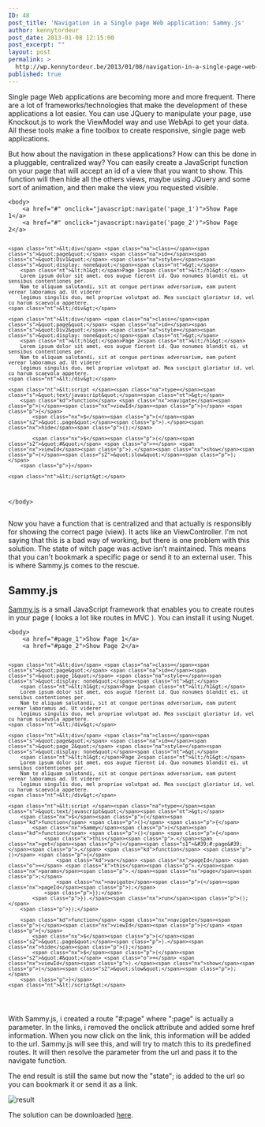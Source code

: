 ```yaml
---
ID: 48
post_title: 'Navigation in a Single page Web application: Sammy.js'
author: kennytordeur
post_date: 2013-01-08 12:15:00
post_excerpt: ""
layout: post
permalink: >
  http://wp.kennytordeur.be/2013/01/08/navigation-in-a-single-page-web-application-sammy-js-2/
published: true
---
```

Single page Web applications are becoming more and more frequent. There are a lot of frameworks/technologies that make the development of these applications a lot easier. You can use JQuery to manipulate your page, use Knockout.js to work the ViewModel way and use WebApi to get your data. All these tools make a fine toolbox to create responsive, single page web applications.

But how about the navigation in these applications? How can this be done in a pluggable, centralized way? You can easily create a JavaScript function on your page that will accept an id of a view that you want to show. This function will then hide all the others views, maybe using JQuery and some sort of animation, and then make the view you requested visible.

<div class="highlight"><pre><code class="language-html" data-lang="html"><span class="nt">&lt;body&gt;</span>
    <span class="nt">&lt;a</span> <span class="na">href=</span><span class="s">&quot;#&quot;</span> <span class="na">onclick=</span><span class="s">&quot;javascript:navigate(&#39;page_1&#39;)&quot;</span><span class="nt">&gt;</span>Show Page 1<span class="nt">&lt;/a&gt;</span>
    <span class="nt">&lt;a</span> <span class="na">href=</span><span class="s">&quot;#&quot;</span> <span class="na">onclick=</span><span class="s">&quot;javascript:navigate(&#39;page_2&#39;)&quot;</span><span class="nt">&gt;</span>Show Page 2<span class="nt">&lt;/a&gt;</span>

    <span class="nt">&lt;div</span> <span class="na">class=</span><span class="s">&quot;page&quot;</span> <span class="na">id=</span><span class="s">&quot;Div1&quot;</span> <span class="na">style=</span><span class="s">&quot;display: none&quot;</span><span class="nt">&gt;</span>
        <span class="nt">&lt;h1&gt;</span>Page 1<span class="nt">&lt;/h1&gt;</span>
        Lorem ipsum dolor sit amet, eos augue fierent id. Quo nonumes blandit ei, ut sensibus contentiones per.
        Nam te aliquam salutandi, sit at congue pertinax adversarium, eam putent verear laboramus ad. Ut viderer 
        legimus singulis duo, mel propriae volutpat ad. Mea suscipit gloriatur id, vel cu harum scaevola appetere.
    <span class="nt">&lt;/div&gt;</span>

    <span class="nt">&lt;div</span> <span class="na">class=</span><span class="s">&quot;page&quot;</span> <span class="na">id=</span><span class="s">&quot;Div2&quot;</span> <span class="na">style=</span><span class="s">&quot;display: none&quot;</span><span class="nt">&gt;</span>
        <span class="nt">&lt;h1&gt;</span>Page 2<span class="nt">&lt;/h1&gt;</span>
        Lorem ipsum dolor sit amet, eos augue fierent id. Quo nonumes blandit ei, ut sensibus contentiones per. 
        Nam te aliquam salutandi, sit at congue pertinax adversarium, eam putent verear laboramus ad. Ut viderer 
        legimus singulis duo, mel propriae volutpat ad. Mea suscipit gloriatur id, vel cu harum scaevola appetere.
    <span class="nt">&lt;/div&gt;</span>

    <span class="nt">&lt;script </span><span class="na">type=</span><span class="s">&quot;text/javascript&quot;</span><span class="nt">&gt;</span>
        <span class="kd">function</span> <span class="nx">navigate</span><span class="p">(</span><span class="nx">viewId</span><span class="p">)</span> <span class="p">{</span>
            <span class="nx">$</span><span class="p">(</span><span class="s2">&quot;.page&quot;</span><span class="p">).</span><span class="nx">hide</span><span class="p">();</span>

            <span class="nx">$</span><span class="p">(</span><span class="s2">&quot;#&quot;</span> <span class="o">+</span> <span class="nx">viewId</span><span class="p">).</span><span class="nx">show</span><span class="p">(</span><span class="s2">&quot;slow&quot;</span><span class="p">);</span>
        <span class="p">}</span>

    <span class="nt">&lt;/script&gt;</span>
<span class="nt">&lt;/body&gt;</span>
</code></pre></div>

Now you have a function that is centralized and that actually is responsibly for showing the correct page (view). It acts like an ViewController. I&#39;m not saying that this is a bad way of working, but there is one problem with this solution. The state of witch page was active isn&rsquo;t maintained. This means that you can&#39;t bookmark a specific page or send it to an external user. This is where Sammy.js comes to the rescue.

<h2>Sammy.js</h2>

<a href="http://sammyjs.org/intro">Sammy.js</a> is a small JavaScript framework that enables you to create routes in your page ( looks a lot like routes in MVC ). You can install it using Nuget.

<div class="highlight"><pre><code class="language-html" data-lang="html"><span class="nt">&lt;body&gt;</span>
    <span class="nt">&lt;a</span> <span class="na">href=</span><span class="s">&quot;#page_1&quot;</span><span class="nt">&gt;</span>Show Page 1<span class="nt">&lt;/a&gt;</span>
    <span class="nt">&lt;a</span> <span class="na">href=</span><span class="s">&quot;#page_2&quot;</span><span class="nt">&gt;</span>Show Page 2<span class="nt">&lt;/a&gt;</span>

    <span class="nt">&lt;div</span> <span class="na">class=</span><span class="s">&quot;page&quot;</span> <span class="na">id=</span><span class="s">&quot;page_1&quot;</span> <span class="na">style=</span><span class="s">&quot;display: none&quot;</span><span class="nt">&gt;</span>
        <span class="nt">&lt;h1&gt;</span>Page 1<span class="nt">&lt;/h1&gt;</span>
        Lorem ipsum dolor sit amet, eos augue fierent id. Quo nonumes blandit ei, ut sensibus contentiones per.
        Nam te aliquam salutandi, sit at congue pertinax adversarium, eam putent verear laboramus ad. Ut viderer 
        legimus singulis duo, mel propriae volutpat ad. Mea suscipit gloriatur id, vel cu harum scaevola appetere.
    <span class="nt">&lt;/div&gt;</span>

    <span class="nt">&lt;div</span> <span class="na">class=</span><span class="s">&quot;page&quot;</span> <span class="na">id=</span><span class="s">&quot;page_2&quot;</span> <span class="na">style=</span><span class="s">&quot;display: none&quot;</span><span class="nt">&gt;</span>
        <span class="nt">&lt;h1&gt;</span>Page 2<span class="nt">&lt;/h1&gt;</span>
        Lorem ipsum dolor sit amet, eos augue fierent id. Quo nonumes blandit ei, ut sensibus contentiones per. 
        Nam te aliquam salutandi, sit at congue pertinax adversarium, eam putent verear laboramus ad. Ut viderer 
        legimus singulis duo, mel propriae volutpat ad. Mea suscipit gloriatur id, vel cu harum scaevola appetere.
    <span class="nt">&lt;/div&gt;</span>

    <span class="nt">&lt;script </span><span class="na">type=</span><span class="s">&quot;text/javascript&quot;</span><span class="nt">&gt;</span>
        <span class="nx">$</span><span class="p">(</span><span class="kd">function</span> <span class="p">()</span> <span class="p">{</span>
            <span class="nx">Sammy</span><span class="p">(</span><span class="kd">function</span> <span class="p">()</span> <span class="p">{</span>
                <span class="k">this</span><span class="p">.</span><span class="nx">get</span><span class="p">(</span><span class="s1">&#39;#:page&#39;</span><span class="p">,</span> <span class="kd">function</span> <span class="p">()</span> <span class="p">{</span>
                    <span class="kd">var</span> <span class="nx">pageId</span> <span class="o">=</span> <span class="k">this</span><span class="p">.</span><span class="nx">params</span><span class="p">.</span><span class="nx">page</span><span class="p">;</span>
                    <span class="nx">navigate</span><span class="p">(</span><span class="nx">pageId</span><span class="p">);</span>
                <span class="p">});</span>
            <span class="p">}).</span><span class="nx">run</span><span class="p">();</span>
        <span class="p">});</span>

        <span class="kd">function</span> <span class="nx">navigate</span><span class="p">(</span><span class="nx">viewId</span><span class="p">)</span> <span class="p">{</span>
            <span class="nx">$</span><span class="p">(</span><span class="s2">&quot;.page&quot;</span><span class="p">).</span><span class="nx">hide</span><span class="p">();</span>
            <span class="nx">$</span><span class="p">(</span><span class="s2">&quot;#&quot;</span> <span class="o">+</span> <span class="nx">viewId</span><span class="p">).</span><span class="nx">show</span><span class="p">(</span><span class="s2">&quot;slow&quot;</span><span class="p">);</span>
        <span class="p">}</span>
    <span class="nt">&lt;/script&gt;</span>
</code></pre></div>

With Sammy.js, i created a route &quot;#:page&quot; where &quot;:page&quot; is actually a parameter. In the links, i removed the onclick attribute and added some href information. When you now click on the link, this information will be added to the url. Sammy.js will see this, and will try to match this to its predefined routes. It will then resolve the parameter from the url and pass it to the navigate function.

The end result is still the same but now the &quot;state&quot;; is added to the url so you can bookmark it or send it as a link.

<img src="http://blog.kennytordeur.be/images/2013-01-08-navigation-in-a-single-page-web-application-sammyjs/image.png" alt="result">

The solution can be downloaded <a href="http://dl.dropbox.com/u/41091233/Blog/Navigation%20Single%20Page%20WebApp%20Sammy/Navigation%20Single%20Page%20WebApp%20Sammy.rar">here</a>.